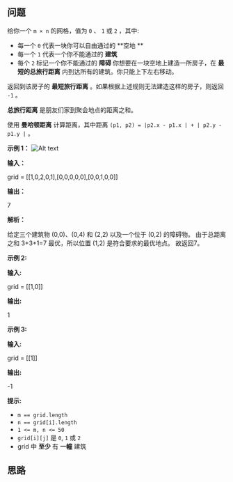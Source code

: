 ## 问题

给你一个 `m × n` 的网格，值为 `0` 、 `1` 或 `2` ，其中:

- 每一个 `0` 代表一块你可以自由通过的 **空地 **
- 每一个 `1` 代表一个你不能通过的 **建筑**
- 每个 `2` 标记一个你不能通过的 **障碍** 
你想要在一块空地上建造一所房子，在 **最短的总旅行距离** 内到达所有的建筑。你只能上下左右移动。

返回到该房子的 **最短旅行距离** 。如果根据上述规则无法建造这样的房子，则返回 `-1` 。

**总旅行距离** 是朋友们家到聚会地点的距离之和。

使用 **曼哈顿距离** 计算距离，其中距离 `(p1, p2) = |p2.x - p1.x | + | p2.y - p1.y |` 。

 

**示例  1：**
![Alt text](https://assets.leetcode.com/uploads/2021/03/14/buildings-grid.jpg)

**输入：**

grid = [[1,0,2,0,1],[0,0,0,0,0],[0,0,1,0,0]]

**输出：**

7

**解析：**

给定三个建筑物 (0,0)、(0,4) 和 (2,2) 以及一个位于 (0,2) 的障碍物。
由于总距离之和 3+3+1=7 最优，所以位置 (1,2) 是符合要求的最优地点。
故返回7。

**示例 2:**

**输入:** 

grid = [[1,0]]

**输出:** 

1

**示例 3:**

**输入:** 

grid = [[1]]

**输出:** 

-1
 

**提示:**

- `m == grid.length`
- `n == grid[i].length`
- `1 <= m, n <= 50`
- `grid[i][j]` 是 `0`, `1` 或 `2`
- grid 中 **至少** 有 **一幢** 建筑

## 思路

```c++

```